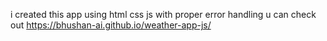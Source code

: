 i created this app using html css js with proper error handling u can check out
https://bhushan-ai.github.io/weather-app-js/
